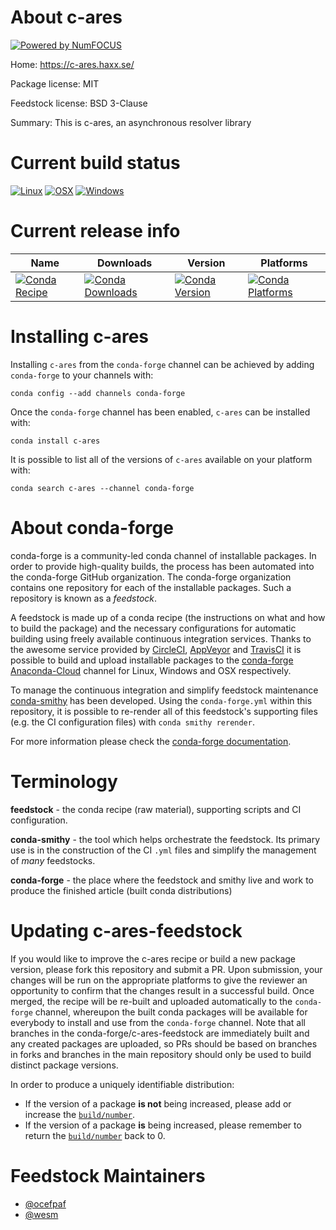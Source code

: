 About c-ares
============

[![Powered by NumFOCUS](https://img.shields.io/badge/powered%20by-NumFOCUS-orange.svg?style=flat&colorA=E1523D&colorB=007D8A)](http://numfocus.org)

Home: https://c-ares.haxx.se/

Package license: MIT

Feedstock license: BSD 3-Clause

Summary: This is c-ares, an asynchronous resolver library



Current build status
====================

[![Linux](https://img.shields.io/circleci/project/github/conda-forge/c-ares-feedstock/master.svg?label=Linux)](https://circleci.com/gh/conda-forge/c-ares-feedstock)
[![OSX](https://img.shields.io/travis/conda-forge/c-ares-feedstock/master.svg?label=macOS)](https://travis-ci.org/conda-forge/c-ares-feedstock)
[![Windows](https://img.shields.io/appveyor/ci/conda-forge/c-ares-feedstock/master.svg?label=Windows)](https://ci.appveyor.com/project/conda-forge/c-ares-feedstock/branch/master)

Current release info
====================

| Name | Downloads | Version | Platforms |
| --- | --- | --- | --- |
| [![Conda Recipe](https://img.shields.io/badge/recipe-c--ares-green.svg)](https://anaconda.org/conda-forge/c-ares) | [![Conda Downloads](https://img.shields.io/conda/dn/conda-forge/c-ares.svg)](https://anaconda.org/conda-forge/c-ares) | [![Conda Version](https://img.shields.io/conda/vn/conda-forge/c-ares.svg)](https://anaconda.org/conda-forge/c-ares) | [![Conda Platforms](https://img.shields.io/conda/pn/conda-forge/c-ares.svg)](https://anaconda.org/conda-forge/c-ares) |

Installing c-ares
=================

Installing `c-ares` from the `conda-forge` channel can be achieved by adding `conda-forge` to your channels with:

```
conda config --add channels conda-forge
```

Once the `conda-forge` channel has been enabled, `c-ares` can be installed with:

```
conda install c-ares
```

It is possible to list all of the versions of `c-ares` available on your platform with:

```
conda search c-ares --channel conda-forge
```


About conda-forge
=================

conda-forge is a community-led conda channel of installable packages.
In order to provide high-quality builds, the process has been automated into the
conda-forge GitHub organization. The conda-forge organization contains one repository
for each of the installable packages. Such a repository is known as a *feedstock*.

A feedstock is made up of a conda recipe (the instructions on what and how to build
the package) and the necessary configurations for automatic building using freely
available continuous integration services. Thanks to the awesome service provided by
[CircleCI](https://circleci.com/), [AppVeyor](https://www.appveyor.com/)
and [TravisCI](https://travis-ci.org/) it is possible to build and upload installable
packages to the [conda-forge](https://anaconda.org/conda-forge)
[Anaconda-Cloud](https://anaconda.org/) channel for Linux, Windows and OSX respectively.

To manage the continuous integration and simplify feedstock maintenance
[conda-smithy](https://github.com/conda-forge/conda-smithy) has been developed.
Using the ``conda-forge.yml`` within this repository, it is possible to re-render all of
this feedstock's supporting files (e.g. the CI configuration files) with ``conda smithy rerender``.

For more information please check the [conda-forge documentation](https://conda-forge.org/docs/).

Terminology
===========

**feedstock** - the conda recipe (raw material), supporting scripts and CI configuration.

**conda-smithy** - the tool which helps orchestrate the feedstock.
                   Its primary use is in the construction of the CI ``.yml`` files
                   and simplify the management of *many* feedstocks.

**conda-forge** - the place where the feedstock and smithy live and work to
                  produce the finished article (built conda distributions)


Updating c-ares-feedstock
=========================

If you would like to improve the c-ares recipe or build a new
package version, please fork this repository and submit a PR. Upon submission,
your changes will be run on the appropriate platforms to give the reviewer an
opportunity to confirm that the changes result in a successful build. Once
merged, the recipe will be re-built and uploaded automatically to the
`conda-forge` channel, whereupon the built conda packages will be available for
everybody to install and use from the `conda-forge` channel.
Note that all branches in the conda-forge/c-ares-feedstock are
immediately built and any created packages are uploaded, so PRs should be based
on branches in forks and branches in the main repository should only be used to
build distinct package versions.

In order to produce a uniquely identifiable distribution:
 * If the version of a package **is not** being increased, please add or increase
   the [``build/number``](https://conda.io/docs/user-guide/tasks/build-packages/define-metadata.html#build-number-and-string).
 * If the version of a package **is** being increased, please remember to return
   the [``build/number``](https://conda.io/docs/user-guide/tasks/build-packages/define-metadata.html#build-number-and-string)
   back to 0.

Feedstock Maintainers
=====================

* [@ocefpaf](https://github.com/ocefpaf/)
* [@wesm](https://github.com/wesm/)

